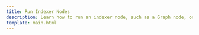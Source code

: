 ```yaml
---
title: Run Indexer Nodes
description: Learn how to run an indexer node, such as a Graph node, on Moonbeam to provide indexing and querying services of on-chain data.
template: main.html
---
```


<div class='subsection-wrapper'></div>